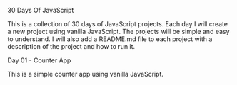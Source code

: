 30 Days Of JavaScript

This is a collection of 30 days of JavaScript projects. Each day I will create a new project using vanilla JavaScript. The projects will be simple and easy to understand. I will also add a README.md file to each project with a description of the project and how to run it.

Day 01 - Counter App

This is a simple counter app using vanilla JavaScript.
